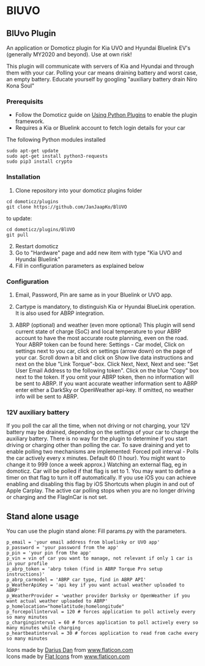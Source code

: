 # BlUVO
 
## BlUvo Plugin
An application or Domoticz plugin for Kia UVO and Hyundai Bluelink EV's (generally MY2020 and beyond). Use at own risk!

This plugin will communicate with servers of Kia and Hyundai and through them with your car. Polling your car means draining battery and worst case, an empty battery. Educate yourself by googling "auxiliary battery drain Niro Kona Soul"

### Prerequisits
- Follow the Domoticz guide on [Using Python Plugins](https://www.domoticz.com/wiki/Using_Python_plugins) to enable the plugin framework.
- Requires a Kia or Bluelink account to fetch login details for your car

The following Python modules installed
```
sudo apt-get update
sudo apt-get install python3-requests
sudo pip3 install crypto
```

### Installation

1. Clone repository into your domoticz plugins folder
```
cd domoticz/plugins
git clone https://github.com/JanJaapKo/BlUVO
```
to update:
```
cd domoticz/plugins/BlUVO
git pull
```
2. Restart domoticz
3. Go to "Hardware" page and add new item with type "Kia UVO and Hyundai Bluelink"
4. Fill in configuration parameters as explained below

### Configuration


1. Email, Password, Pin are same as in your Bluelink or UVO app. 
2. Cartype is mandatory, to distinguish Kia or Hyundai BlueLink operation. It is also used for ABRP integration.

3. ABRP (optional) and weather (even more optional)
This plugin will send current state of charge (SoC) and local temperature to your ABRP account to have the most accurate route planning, even on the road.
Your ABRP token can be found here: Settings - Car model, Click on settings next to you car, click on settings (arrow down) on the page of your car. Scroll down a bit and click on Show live data instructions and next on the blue "Link Torque"-box. Click Next, Next, Next and see: "Set User Email Address to the following token". Click on the blue "Copy" box next to the token.
If you omit your ABRP token, then no information will be sent to ABRP.
If you want accurate weather information sent to ABRP enter either a DarkSky or OpenWeather api-key. If omitted, no weather info will be sent to ABRP.

### 12V auxiliary battery
If you poll the car all the time, when not driving or not charging, your 12V battery may be drained, depending on the settings of your car to charge the auxiliary battery. There is no way for the plugin to determine if you start driving or charging other than polling the car. To save draining and yet to enable polling two mechanisms are implemented:
Forced poll interval - Polls the car actively every x minutes. Default 60 (1 hour). You might want to change it to 999 (once a week approx.)
Watching an external flag, eg in domoticz. Car will be polled if that flag is set to 1. You may want to define a timer on that flag to turn it off automatically. If you use iOS you can achieve enabling and disabling this flag by iOS Shortcuts when plugin in and out of Apple Carplay. 
The active car polling stops when you are no longer driving or charging and the FlagInCar is not set.

## Stand alone usage
You can use the plugin stand alone:
Fill params.py with the parameters.
```
p_email = 'your email address from bluelinky or UVO app'
p_password = 'your password from the app'
p_pin = 'your pin from the app'
p_vin = vin of car you want to manage, not relevant if only 1 car is in your profile
p_abrp_token = 'abrp token (find in ABRP Torque Pro setup instructions)'
p_abrp_carmodel = 'ABRP car type, find in ABRP API'
p_WeatherApiKey = 'api key if you want actual weather uploaded to ABRP'
p_WeatherProvider = 'weather provider Darksky or OpenWeather if you want actual weather uploaded to ABRP'
p_homelocation="homelatitude;homelongitude"
p_forcepollinterval = 120 # forces application to poll actively every so many minutes
p_charginginterval = 60 # forces application to poll actively every so many minutes while charging
p_heartbeatinterval = 30 # forces application to read from cache every so many minutes
```

<div>Icons made by <a href="https://www.flaticon.com/authors/darius-dan" title="Darius Dan">Darius Dan</a> from <a href="https://www.flaticon.com/" title="Flaticon">www.flaticon.com</a></div>
<div>Icons made by <a href="https://flat-icons.com/" title="Flat Icons">Flat Icons</a> from <a href="https://www.flaticon.com/" title="Flaticon">www.flaticon.com</a></div>
